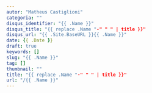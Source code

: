 ```yaml
---
autor: "Matheus Castiglioni"
categoria: ""
disqus_identifier: "{{ .Name }}"
disqus_title: "{{ replace .Name "-" " " | title }}"
disqus_url: "{{ .Site.BaseURL }}{{ .Name }}"
date: {{ .Date }}
draft: true
keywords: []
slug: "{{ .Name }}"
tag: []
thumbnail: ""
title: "{{ replace .Name "-" " " | title }}"
url: "/{{ .Name }}"
---
```


